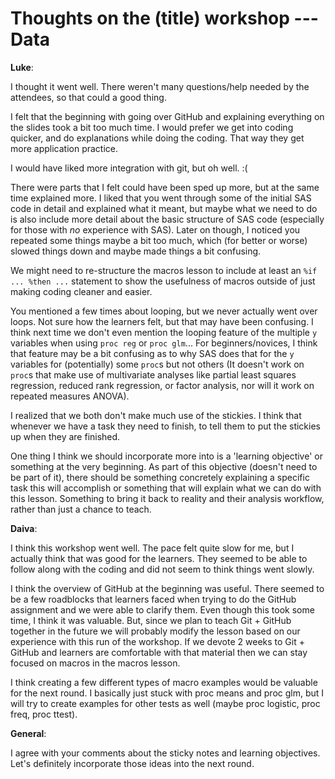 Thoughts on the (title) workshop --- Data
=========================================

**Luke**:

I thought it went well.  There weren't many questions/help needed by
the attendees, so that could a good thing.

I felt that the beginning with going over GitHub and explaining
everything on the slides took a bit too much time.  I would prefer we
get into coding quicker, and do explanations while doing the coding.
That way they get more application practice.

I would have liked more integration with git, but oh well.  :(

There were parts that I felt could have been sped up more, but at the
same time explained more.  I liked that you went through some of the
initial SAS code in detail and explained what it meant, but maybe what
we need to do is also include more detail about the basic structure of
SAS code (especially for those with *no* experience with SAS).  Later
on though, I noticed you repeated some things maybe a bit too much,
which (for better or worse) slowed things down and maybe made things a
bit confusing.

We might need to re-structure the macros lesson to include at least an
`%if ... %then ...` statement to show the usefulness of macros outside
of just making coding cleaner and easier.

You mentioned a few times about looping, but we never actually went
over loops.  Not sure how the learners felt, but that may have been
confusing.  I think next time we don't even mention the looping
feature of the multiple `y` variables when using `proc reg` or `proc
glm`... For beginners/novices, I think that feature may be a bit
confusing as to why SAS does that for the `y` variables for
(potentially) some `proc`s but not others (It doesn't work on `proc`s
that make use of multivariate analyses like partial least squares
regression, reduced rank regression, or factor analysis, nor will it
work on repeated measures ANOVA).

I realized that we both don't make much use of the stickies.  I think
that whenever we have a task they need to finish, to tell them to put
the stickies up when they are finished.

One thing I think we should incorporate more into is a 'learning
objective' or something at the very beginning.  As part of this
objective (doesn't need to be part of it), there should be something
concretely explaining a specific task this will accomplish or
something that will explain what we can do with this lesson.
Something to bring it back to reality and their analysis workflow,
rather than just a chance to teach.

**Daiva**:

I think this workshop went well. The pace felt quite slow for me, but I actually think that was good for the learners. They seemed to be able to follow along with the coding and did not seem to think things went slowly.

I think the overview of GitHub at the beginning was useful. There seemed to be a few roadblocks that learners faced when trying to do the GitHub assignment and we were able to clarify them. Even though this took some time, I think it was valuable. But, since we plan to teach Git + GitHub together in the future we will probably modify the lesson based on our experience with this run of the workshop. If we devote 2 weeks to Git + GitHub and learners are comfortable with that material then we can stay focused on macros in the macros lesson. 

I think creating a few different types of macro examples would be valuable for the next round. I basically just stuck with proc means and proc glm, but I will try to create examples for other tests as well (maybe proc logistic, proc freq, proc ttest).

**General**:

I agree with your comments about the sticky notes and learning objectives. Let's definitely incorporate those  ideas into the next round.
